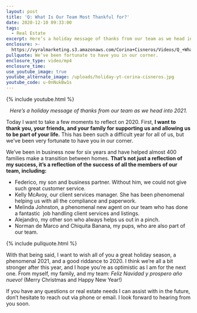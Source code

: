 ```yaml
---
layout: post
title: 'Q: What Is Our Team Most Thankful for?'
date: 2020-12-10 09:33:00
tags:
  - Real Estate
excerpt: Here’s a holiday message of thanks from our team as we head into 2021.
enclosure: >-
  https://vyralmarketing.s3.amazonaws.com/Corina+Cisneros/Videos/Q_+What+Is+Our+Team+Most+Thankful+for_.mp4
pullquote: We’ve been fortunate to have you in our corner.
enclosure_type: video/mp4
enclosure_time:
use_youtube_image: true
youtube_alternate_image: /uploads/holiday-yt-corina-cisneros.jpg
youtube_code: u-0nNukBw1s
---
```


{% include youtube.html %}

<p style="text-align:center;"><em>Here’s a holiday message of thanks from our team as we head into 2021.</em></p>

Today I want to take a few moments to reflect on 2020. First, **I want to thank you, your friends, and your family for supporting us and allowing us to be part of your life.** This has been such a difficult year for all of us, but we've been very fortunate to have you in our corner.

We’ve been in business now for six years and have helped almost 400 families make a transition between homes. **That’s not just a reflection of my success, it’s a reflection of the success of all the members of our team, including:&nbsp;**

* Federico, my son and business partner. Without him, we could not give such great customer service.
* Kelly McAvoy, our client services manager. She has been phenomenal helping us with all the compliance and paperwork.
* Melinda Johnston, a phenomenal new agent on our team who has done a fantastic&nbsp; job handling client services and listings.
* Alejandro, my other son who always helps us out in a pinch.
* Norman de Marco and Chiquita Banana, my pups, who are also part of our team.

{% include pullquote.html %}

With that being said, I want to wish all of you a great holiday season, a phenomenal 2021, and a good riddance to 2020. I think we’re all a bit stronger after this year, and I hope you’re as optimistic as I am for the next one. From myself, my family, and my team: *Feliz Navidad y prospero a&ntilde;o nuevo\!* (Merry Christmas and Happy New Year\!)

If you have any questions or real estate needs I can assist with in the future, don’t hesitate to reach out via phone or email. I look forward to hearing from you soon.
